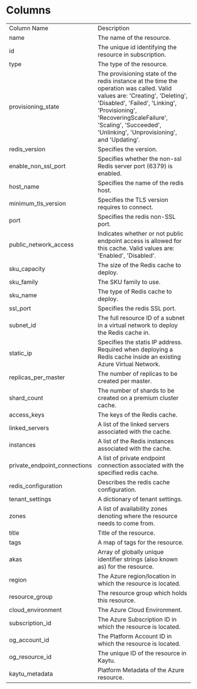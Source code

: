 # Columns  

<table>
	<tr><td>Column Name</td><td>Description</td></tr>
	<tr><td>name</td><td>The name of the resource.</td></tr>
	<tr><td>id</td><td>The unique id identifying the resource in subscription.</td></tr>
	<tr><td>type</td><td>The type of the resource.</td></tr>
	<tr><td>provisioning_state</td><td>The provisioning state of the redis instance at the time the operation was called. Valid values are: &#39;Creating&#39;, &#39;Deleting&#39;, &#39;Disabled&#39;, &#39;Failed&#39;, &#39;Linking&#39;, &#39;Provisioning&#39;, &#39;RecoveringScaleFailure&#39;, &#39;Scaling&#39;, &#39;Succeeded&#39;, &#39;Unlinking&#39;, &#39;Unprovisioning&#39;, and &#39;Updating&#39;.</td></tr>
	<tr><td>redis_version</td><td>Specifies the version.</td></tr>
	<tr><td>enable_non_ssl_port</td><td>Specifies whether the non-ssl Redis server port (6379) is enabled.</td></tr>
	<tr><td>host_name</td><td>Specifies the name of the redis host.</td></tr>
	<tr><td>minimum_tls_version</td><td>Specifies the TLS version requires to connect.</td></tr>
	<tr><td>port</td><td>Specifies the redis non-SSL port.</td></tr>
	<tr><td>public_network_access</td><td>Indicates whether or not public endpoint access is allowed for this cache. Valid values are: &#39;Enabled&#39;, &#39;Disabled&#39;.</td></tr>
	<tr><td>sku_capacity</td><td>The size of the Redis cache to deploy.</td></tr>
	<tr><td>sku_family</td><td>The SKU family to use.</td></tr>
	<tr><td>sku_name</td><td>The type of Redis cache to deploy.</td></tr>
	<tr><td>ssl_port</td><td>Specifies the redis SSL port.</td></tr>
	<tr><td>subnet_id</td><td>The full resource ID of a subnet in a virtual network to deploy the Redis cache in.</td></tr>
	<tr><td>static_ip</td><td>Specifies the statis IP address. Required when deploying a Redis cache inside an existing Azure Virtual Network.</td></tr>
	<tr><td>replicas_per_master</td><td>The number of replicas to be created per master.</td></tr>
	<tr><td>shard_count</td><td>The number of shards to be created on a premium cluster cache.</td></tr>
	<tr><td>access_keys</td><td>The keys of the Redis cache.</td></tr>
	<tr><td>linked_servers</td><td>A list of the linked servers associated with the cache.</td></tr>
	<tr><td>instances</td><td>A list of the Redis instances associated with the cache.</td></tr>
	<tr><td>private_endpoint_connections</td><td>A list of private endpoint connection associated with the specified redis cache.</td></tr>
	<tr><td>redis_configuration</td><td>Describes the redis cache configuration.</td></tr>
	<tr><td>tenant_settings</td><td>A dictionary of tenant settings.</td></tr>
	<tr><td>zones</td><td>A list of availability zones denoting where the resource needs to come from.</td></tr>
	<tr><td>title</td><td>Title of the resource.</td></tr>
	<tr><td>tags</td><td>A map of tags for the resource.</td></tr>
	<tr><td>akas</td><td>Array of globally unique identifier strings (also known as) for the resource.</td></tr>
	<tr><td>region</td><td>The Azure region/location in which the resource is located.</td></tr>
	<tr><td>resource_group</td><td>The resource group which holds this resource.</td></tr>
	<tr><td>cloud_environment</td><td>The Azure Cloud Environment.</td></tr>
	<tr><td>subscription_id</td><td>The Azure Subscription ID in which the resource is located.</td></tr>
	<tr><td>og_account_id</td><td>The Platform Account ID in which the resource is located.</td></tr>
	<tr><td>og_resource_id</td><td>The unique ID of the resource in Kaytu.</td></tr>
	<tr><td>kaytu_metadata</td><td>Platform Metadata of the Azure resource.</td></tr>
</table>